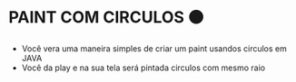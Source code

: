 <h1>PAINT COM CIRCULOS ⚫</h1>

- Você vera uma maneira simples de criar um paint usandos circulos em JAVA
- Você da play e na sua tela será pintada circulos com mesmo raio
